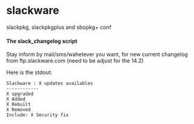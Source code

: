# slackware

slackpkg, slackpkgplus and sbopkg+ conf 


#### The slack_changelog script ####
Stay inform by mail/sms/wahetever you want, for new current changelog from ftp.slackware.com (need to be adjust for the 14.2)

Here is the stdout:
```
Slackware : X updates availables
------------
X upgraded
X Added
X Rebuilt
X Removed
Include: X Security fix
```
